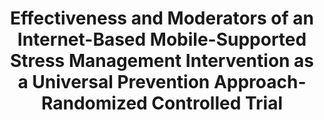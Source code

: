 --- 
abstract: '' 
authors: 
 - admin
 -  franke
 -  zarski
 -  M Berking
 -  H Riper
 -  P Cuijpers
 -  B Funk
 -  ...
doi: '10.2196/22107' 
featured: false 
publication: '*Journal of medical Internet research*, NA' 
publication_short: '' 
publishDate: '2021-01-01' 
title: 'Effectiveness and Moderators of an Internet-Based Mobile-Supported Stress Management Intervention as a Universal Prevention Approach- Randomized Controlled Trial' 
url_code: '' 
url_dataset: '' 
url_pdf: '' 
url_poster: '' 
url_project: '' 
url_slides: '' 
url_source: '' 
url_video: '' 
---